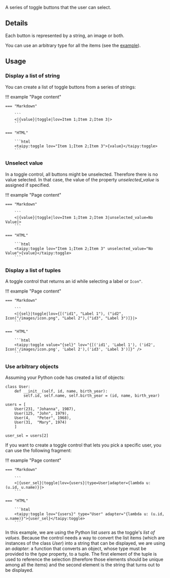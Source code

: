 A series of toggle buttons that the user can select.

## Details

Each button is represented by a string, an image or both.

You can use an arbitrary type for all the items (see the [example](#use-arbitrary-objects)).

## Usage

### Display a list of string

You can create a list of toggle buttons from a series of strings:

!!! example "Page content"

    === "Markdown"

        ```
        <|{value}|toggle|lov=Item 1;Item 2;Item 3|>
        ```
  
    === "HTML"

        ```html
        <taipy:toggle lov="Item 1;Item 2;Item 3">{value}</taipy:toggle>
        ```

### Unselect value

In a toggle control, all buttons might be unselected. Therefore there is no value selected.
In that case, the value of the property _unselected_value_ is assigned if specified.

!!! example "Page content"

    === "Markdown"

        ```
        <|{value}|toggle|lov=Item 1;Item 2;Item 3|unselected_value=No Value|>
        ```
  
    === "HTML"

        ```html
        <taipy:toggle lov="Item 1;Item 2;Item 3" unselected_value="No Value">{value}</taipy:toggle>
        ```

### Display a list of tuples

A toggle control that returns an id while selecting a label or `Icon^`.

!!! example "Page content"

    === "Markdown"

        ```
        <|{sel}|toggle|lov={[("id1", "Label 1"), ("id2", Icon("/images/icon.png", "Label 2"),("id3", "Label 3")]}|>
        ```
  
    === "HTML"

        ```html
        <taipy:toggle value="{sel}" lov="{[('id1', 'Label 1'), ('id2', Icon('/images/icon.png', 'Label 2'),('id3', 'Label 3')]}" />
        ```

### Use arbitrary objects

Assuming your Python code has created a list of objects:
```py3
class User:
    def __init__(self, id, name, birth_year):
        self.id, self.name, self.birth_year = (id, name, birth_year)

users = [
    User(231, "Johanna", 1987),
    User(125, "John", 1979),
    User(4,   "Peter", 1968),
    User(31,  "Mary", 1974)
    ]

user_sel = users[2]
```

If you want to create a toggle control that lets you pick a specific user, you
can use the following fragment:

!!! example "Page content"

    === "Markdown"

        ```
        <|{user_sel}|toggle|lov={users}|type=User|adapter={lambda u: (u.id, u.name)}|>
        ```
  
    === "HTML"

        ```html
        <taipy:toggle lov="{users}" type="User" adapter="{lambda u: (u.id, u.name)}">{user_sel}</taipy:toggle>
        ```

In this example, we are using the Python list _users_ as the toggle's _list of values_.
Because the control needs a way to convert the list items (which are instances of the class
_User_) into a string that can be displayed, we are using an _adapter_: a function that converts
an object, whose type must be provided to the _type_ property, to a tuple. The first element
of the tuple is used to reference the selection (therefore those elements should be unique
among all the items) and the second element is the string that turns out to be displayed.

